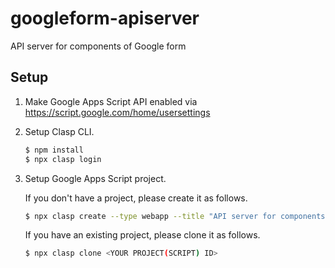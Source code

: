 # googleform-apiserver
API server for components of Google form

## Setup

1. Make Google Apps Script API enabled via https://script.google.com/home/usersettings

2. Setup Clasp CLI.

   ```bash
   $ npm install
   $ npx clasp login
   ```

3. Setup Google Apps Script project.

   If you don't have a project, please create it as follows.

   ```bash
   $ npx clasp create --type webapp --title "API server for components of Google form"
   ```

   If you have an existing project, please clone it as follows.

   ```bash
   $ npx clasp clone <YOUR PROJECT(SCRIPT) ID>
   ```
